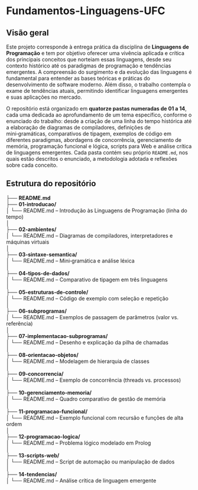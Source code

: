 # Fundamentos-Linguagens-UFC

## Visão geral
Este projeto corresponde à entrega prática da disciplina de **Linguagens de Programação** e tem por objetivo oferecer uma vivência aplicada e crítica dos principais conceitos que norteiam essas linguagens, desde seu contexto histórico até os paradigmas de programação e tendências emergentes. A compreensão do surgimento e da evolução das linguagens é fundamental para entender as bases teóricas e práticas do desenvolvimento de software moderno. Além disso, o trabalho contempla o exame de tendências atuais, permitindo identificar linguagens emergentes e suas aplicações no mercado.

O repositório está organizado em **quatorze pastas numeradas de 01 a 14**, cada uma dedicada ao aprofundamento de um tema específico, conforme o enunciado do trabalho: desde a criação de uma linha do tempo histórica até a elaboração de diagramas de compiladores, definições de mini‑gramáticas, comparativos de tipagem, exemplos de código em diferentes paradigmas, abordagens de concorrência, gerenciamento de memória, programação funcional e lógica, scripts para Web e análise crítica de linguagens emergentes. Cada pasta contém seu próprio `README.md`, nos quais estão descritos o enunciado, a metodologia adotada e reflexões sobre cada conceito.


## Estrutura do repositório

├── **README.md** <br/>
├── **01-introducao/** <br/>
│   └── README.md         – Introdução às Linguagens de Programação (linha do tempo)<br/>
│<br/>
├── **02-ambientes/** <br/>
│   └── README.md         – Diagramas de compiladores, interpretadores e máquinas virtuais<br/>
│<br/>
├── **03-sintaxe-semantica/** <br/>
│   └── README.md         – Mini‑gramática e análise léxica<br/>
│<br/>
├── **04-tipos-de-dados/** <br/>
│   └── README.md         – Comparativo de tipagem em três linguagens<br/>
│<br/>
├── **05-estruturas-de-controle/** <br/>
│   └── README.md         – Código de exemplo com seleção e repetição<br/>
│<br/>
├── **06-subprogramas/** <br/>
│   └── README.md         – Exemplos de passagem de parâmetros (valor vs. referência)<br/>
│<br/>
├── **07-implementacao-subprogramas/** <br/>
│   └── README.md         – Desenho e explicação da pilha de chamadas<br/>
│<br/>
├── **08-orientacao-objetos/** <br/>
│   └── README.md         – Modelagem de hierarquia de classes<br/>
│<br/>
├── **09-concorrencia/** <br/>
│   └── README.md         – Exemplo de concorrência (threads vs. processos)<br/>
│<br/>
├── **10-gerenciamento-memoria/** <br/>
│   └── README.md         – Quadro comparativo de gestão de memória<br/>
│<br/>
├── **11-programacao-funcional/** <br/>
│   └── README.md         – Exemplo funcional com recursão e funções de alta ordem<br/>
│<br/>
├── **12-programacao-logica/** <br/>
│   └── README.md         – Problema lógico modelado em Prolog<br/>
│<br/>
├── **13-scripts-web/** <br/>
│   └── README.md         – Script de automação ou manipulação de dados<br/>
│<br/>
├── **14-tendencias/** <br/>
│   └── README.md         – Análise crítica de linguagem emergente<br/>

